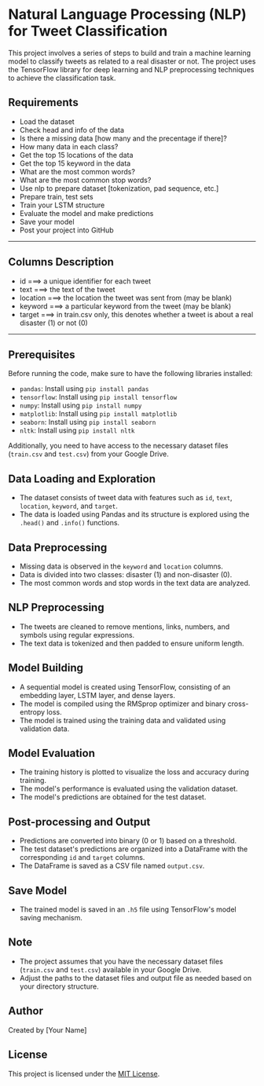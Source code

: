 # Natural Language Processing (NLP) for Tweet Classification

This project involves a series of steps to build and train a machine learning model to classify tweets as related to a real disaster or not. The project uses the TensorFlow library for deep learning and NLP preprocessing techniques to achieve the classification task.



<h2> Requirements</h2>

- Load the dataset
- Check head and info of the data
- Is there a missing data [how many and the precentage if there]?
- How many data in each class?
- Get the top 15 locations of the data
- Get the top 15 keyword in the data
- What are the most common words?
- What are the most common stop words?
- Use nlp to prepare dataset [tokenization, pad sequence, etc.]
- Prepare train, test sets
- Train your LSTM structure
- Evaluate the model and make predictions
- Save your model
- Post your project into GitHub
<hr>
<h2> Columns Description</h2>

- id ===> a unique identifier for each tweet
- text ===> the text of the tweet
- location ===> the location the tweet was sent from (may be blank)
- keyword ===> a particular keyword from the tweet (may be blank)
- target ===> in train.csv only, this denotes whether a tweet is about a real disaster (1) or not (0)

<hr>

## Prerequisites

Before running the code, make sure to have the following libraries installed:

- `pandas`: Install using `pip install pandas`
- `tensorflow`: Install using `pip install tensorflow`
- `numpy`: Install using `pip install numpy`
- `matplotlib`: Install using `pip install matplotlib`
- `seaborn`: Install using `pip install seaborn`
- `nltk`: Install using `pip install nltk`

Additionally, you need to have access to the necessary dataset files (`train.csv` and `test.csv`) from your Google Drive.

## Data Loading and Exploration

- The dataset consists of tweet data with features such as `id`, `text`, `location`, `keyword`, and `target`.
- The data is loaded using Pandas and its structure is explored using the `.head()` and `.info()` functions.

## Data Preprocessing

- Missing data is observed in the `keyword` and `location` columns.
- Data is divided into two classes: disaster (1) and non-disaster (0).
- The most common words and stop words in the text data are analyzed.

## NLP Preprocessing

- The tweets are cleaned to remove mentions, links, numbers, and symbols using regular expressions.
- The text data is tokenized and then padded to ensure uniform length.

## Model Building

- A sequential model is created using TensorFlow, consisting of an embedding layer, LSTM layer, and dense layers.
- The model is compiled using the RMSprop optimizer and binary cross-entropy loss.
- The model is trained using the training data and validated using validation data.

## Model Evaluation

- The training history is plotted to visualize the loss and accuracy during training.
- The model's performance is evaluated using the validation dataset.
- The model's predictions are obtained for the test dataset.

## Post-processing and Output

- Predictions are converted into binary (0 or 1) based on a threshold.
- The test dataset's predictions are organized into a DataFrame with the corresponding `id` and `target` columns.
- The DataFrame is saved as a CSV file named `output.csv`.

## Save Model

- The trained model is saved in an `.h5` file using TensorFlow's model saving mechanism.

## Note

- The project assumes that you have the necessary dataset files (`train.csv` and `test.csv`) available in your Google Drive.
- Adjust the paths to the dataset files and output file as needed based on your directory structure.

## Author

Created by [Your Name]

## License

This project is licensed under the [MIT License](LICENSE).













